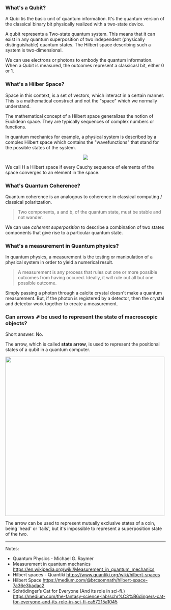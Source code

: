 ### What's a Qubit?

A Qubi tis the basic unit of quantum information. It's the quantum version of the classical binary bit physically realized with a two-state device.

A qubit represents a Two-state quantum system. This means that it can exist in any quantum superposition of two independent (physically distinguishable) quantum states. The Hilbert space describing such a system is two-dimensional.

We can use electrons or photons to embody the quantum information. When a Qubit is measured, the outcomes represent a classicasl bit, either 0 or 1.

### What's a Hilber Space?

Space in this context, is a set of vectors, which interact in a certain manner. This is a mathematical construct and not the "space" which we normally understand.

The mathematical concept of a Hilbert space generalizes the notion of Euclidean space. They are typically sequences of complex numbers or functions.

In quantum mechanics for example, a physical system is described by a complex Hilbert space which contains the "wavefunctions" that stand for the possible states of the system.

<p align="center">
  <img src="https://render.githubusercontent.com/render/math?math=\|x\| = \sqrt{\langle x,x \rangle}">
</p>

We call H a Hilbert space if every Cauchy sequence of elements of the space converges to an element in the space.

### What's Quantum Coherence?

Quantum coherence is an analogous to coherence in classical computing / classical polaritzation.

> Two components, a and b, of the quantum state, must be stable and not wander.

We can use _coherent superposition_ to describe a combination of two states components that give rise to a particular quantum state.


### What's a measurement in Quantum physics?

In quantum physics, a measurement is the testing or manipulation of a physical system in order to yield a numerical result. 

> A measurement is any process that rules out one or more possible outcomes from having occured.
> Ideally, it will rule out all but one possible outcome.

Simply passing a photon through a calcite crystal doesn't make a quantum measurement. But, if the photon is registered by a detector, then the crystal and detector work together to create a measurement.

### Can arrows ⬈ be used to represent the state of macroscopic objects?
Short answer: No. 

The arrow, which is called __state arrow__, is used to represent the positional states of a qubit in a quantum computer.

<img src="https://miro.medium.com/max/1200/0*Sq0eyy16DddEo_e2.jpg" width="500" align="center">

The arrow can be used to represent mutually exclusive states of a coin, being 'head' or 'tails', but it's impossible to represent a superposition state of the two.

<hr/>

Notes:
- Quantum Physics - Michael G. Raymer
- Measurement in quantum mechanics https://en.wikipedia.org/wiki/Measurement_in_quantum_mechanics
- Hilbert spaces - Quantiki https://www.quantiki.org/wiki/hilbert-spaces
- Hilbert Space https://medium.com/@brcsomnath/hilbert-space-7a36e3badac2
- Schrödinger’s Cat for Everyone (And its role in sci-fi.) https://medium.com/the-fantasy-science-lab/schr%C3%B6dingers-cat-for-everyone-and-its-role-in-sci-fi-ca57215a1045
